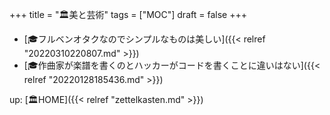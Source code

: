 +++
title = "🏛美と芸術"
tags = ["MOC"]
draft = false
+++

-   [🎓フルベンオタクなのでシンプルなものは美しい]({{< relref "20220310220807.md" >}})
-   [🎓作曲家が楽譜を書くのとハッカーがコードを書くことに違いはない]({{< relref "20220128185436.md" >}})

up: [🏛HOME]({{< relref "zettelkasten.md" >}})
